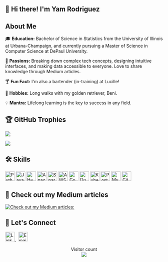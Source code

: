 


##  👋 Hi there! I'm Yam Rodriguez

## About Me

🎓 **Education:** Bachelor of Science in Statistics from the University of Illinois at Urbana-Champaign, and currently pursuing a Master of Science in Computer Science at DePaul University.

🌟 **Passions:** Breaking down complex tech concepts, designing intuitive interfaces, and making data accessible to everyone. Love to share knowledge through Medium articles.

🍸 **Fun Fact:** I'm also a bartender (in-training) at Lucille!

🐾 **Hobbies:** Long walks with my golden retriever, Beni.

💡 **Mantra:** Lifelong learning is the key to success in any field.





## 🏆 GitHub Trophies
![](https://github-profile-trophy.vercel.app/?username=yrodriguez83&theme=radical)

<img src="https://user-images.githubusercontent.com/73097560/115834477-dbab4500-a447-11eb-908a-139a6edaec5c.gif">


## 🛠 Skills

<!-- Simple Icons (SVG) -->
<p>
  <img src="https://cdn.jsdelivr.net/gh/devicons/devicon/icons/python/python-original.svg" alt="Python" height="30" />
  <img src="https://cdn.jsdelivr.net/gh/devicons/devicon/icons/java/java-original.svg" alt="Java" height="30" />
  <img src="https://upload.wikimedia.org/wikipedia/commons/thumb/0/0e/Hadoop_logo.svg/512px-Hadoop_logo.svg.png" alt="Hadoop" height="30" />
  <img src="https://cdn.jsdelivr.net/gh/devicons/devicon/icons/apache/apache-original-wordmark.svg" alt="Apache" height="30" />
  <img src="https://www.pinclipart.com/picdir/middle/318-3188848_unimportant-clipart.png" alt="Spark" height="30" />
  <img src="https://cdn.jsdelivr.net/gh/devicons/devicon/icons/amazonwebservices/amazonwebservices-original-wordmark.svg" alt="AWS" height="30" />
  <img src="https://cdn.jsdelivr.net/gh/devicons/devicon/icons/googlecloud/googlecloud-original-wordmark.svg" alt="Google Cloud" height="30" />
  <img src="https://cdn.jsdelivr.net/gh/devicons/devicon/icons/docker/docker-original-wordmark.svg" alt="Docker" height="30" />
  <img src="https://cdn.jsdelivr.net/gh/devicons/devicon/icons/kubernetes/kubernetes-plain-wordmark.svg" alt="Kubernetes" height="30" />
  <img src="https://cdn.jsdelivr.net/gh/devicons/devicon/icons/postgresql/postgresql-original-wordmark.svg" alt="PostgreSQL" height="30" />
  <img src="https://cdn.jsdelivr.net/gh/devicons/devicon/icons/mysql/mysql-original-wordmark.svg" alt="MySQL" height="30" />
  <img src="https://cdn.jsdelivr.net/gh/devicons/devicon/icons/git/git-original-wordmark.svg" alt="Git" height="30" />
</p>

## 👀 Check out my Medium articles

[![Check out my Medium articles:](https://github-readme-medium.vercel.app/?username=yam.rodriguez23)](https://medium.com/@yam.rodriguez23)
<p>
  
## 👋 Let's Connect
  
  <a href="https://www.linkedin.com/in/yam-949529144" target="_blank">
    <img src="https://user-images.githubusercontent.com/46757368/230650127-092509cf-43e5-4b47-a8ad-70de2e40cb45.png" alt="LinkedIn" width="30">
  </a>
  &nbsp;
  <a href="mailto:yam.rodriguez23@gmail.com" target="_blank">
    <img src="https://user-images.githubusercontent.com/46757368/230650096-5873b1aa-866a-4873-b34d-0430e1aae657.png" alt="Email" width="30">
  </a>

  </a>

<p align="center"> 
  Visitor count<br>
  <img src="https://profile-counter.glitch.me/yrodriguez83/count.svg" />
</p>

